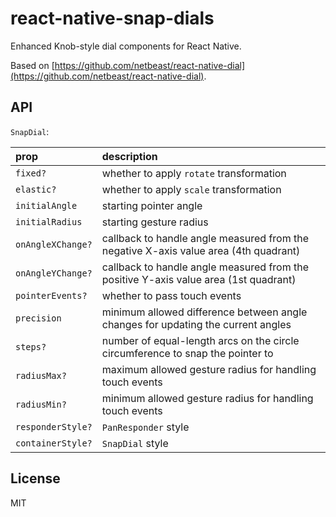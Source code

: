 # react-native-snap-dials

Enhanced Knob-style dial components for React Native.

Based on [https://github.com/netbeast/react-native-dial](https://github.com/netbeast/react-native-dial).

## API

`SnapDial`:

| prop              | description                                                                          |
| :-------------    | :----------------------------------------------------------------------------------- |
| `fixed?`          | whether to apply `rotate` transformation                                             |
| `elastic?`        | whether to apply `scale` transformation                                              |
| `initialAngle`    | starting pointer angle                                                               |
| `initialRadius`   | starting gesture radius                                                              |
| `onAngleXChange?` | callback to handle angle measured from the negative X-axis value area (4th quadrant) |
| `onAngleYChange?` | callback to handle angle measured from the positive Y-axis value area (1st quadrant) |
| `pointerEvents?`  | whether to pass touch events                                                         |
| `precision`       | minimum allowed difference between angle changes for updating the current angles     |
| `steps?`          | number of equal-length arcs on the circle circumference to snap the pointer to       |
| `radiusMax?`      | maximum allowed gesture radius for handling touch events                             |
| `radiusMin?`      | minimum allowed gesture radius for handling touch events                             |
| `responderStyle?` | `PanResponder` style                                                                 |
| `containerStyle?` | `SnapDial` style                                                                     |

## License

MIT
